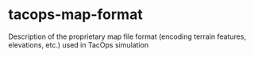 tacops-map-format
=================

Description of the proprietary map file format (encoding terrain features, elevations, etc.) used in TacOps simulation
